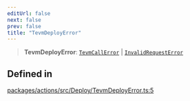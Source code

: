 ```yaml
---
editUrl: false
next: false
prev: false
title: "TevmDeployError"
---
```


> **TevmDeployError**: [`TevmCallError`](/reference/tevm/actions/type-aliases/tevmcallerror/) \| [`InvalidRequestError`](/reference/tevm/errors/classes/invalidrequesterror/)

## Defined in

[packages/actions/src/Deploy/TevmDeployError.ts:5](https://github.com/qbzzt/tevm-monorepo/blob/main/packages/actions/src/Deploy/TevmDeployError.ts#L5)
